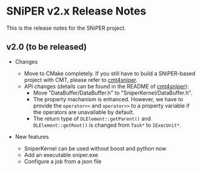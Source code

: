 # SNiPER v2.x Release Notes

This is the release notes for the SNiPER project.

## v2.0 (to be released)

- Changes
  - Move to CMake completely. If you still have to build a SNiPER-based project with CMT, please refer to [cmt4sniper](https://github.com/SNiPER-Framework/cmt4sniper).
  - API changes (details can be found in the README of [cmt4sniper](https://github.com/SNiPER-Framework/cmt4sniper)):
    - Move "DataBuffer/DataBuffer.h" to "SniperKernel/DataBuffer.h".
    - The property machanism is enhanced. However, we have to provide the `operator<<` and `operator>>` to a property variable if the operators are unavailable by default.
    - The return type of `DLElement::getParent()` and `DLElement::getRoot()` is changed from `Task*` to `IExecUnit*`.

- New features
  - SniperKernel can be used without boost and python now
  - Add an executable sniper.exe
  - Configure a job from a json file
